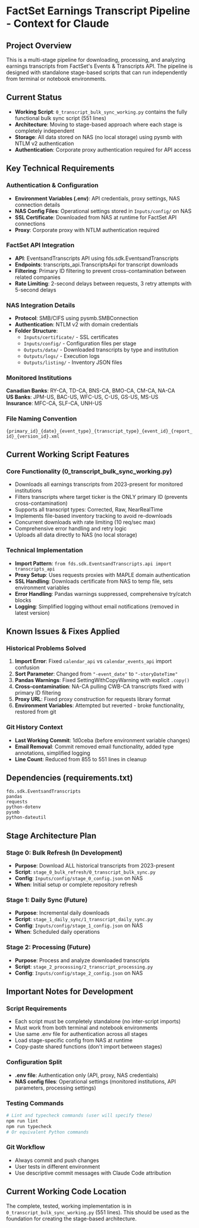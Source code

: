 # FactSet Earnings Transcript Pipeline - Context for Claude

## Project Overview
This is a multi-stage pipeline for downloading, processing, and analyzing earnings transcripts from FactSet's Events & Transcripts API. The pipeline is designed with standalone stage-based scripts that can run independently from terminal or notebook environments.

## Current Status
- **Working Script**: `0_transcript_bulk_sync_working.py` contains the fully functional bulk sync script (551 lines)
- **Architecture**: Moving to stage-based approach where each stage is completely independent
- **Storage**: All data stored on NAS (no local storage) using pysmb with NTLM v2 authentication
- **Authentication**: Corporate proxy authentication required for API access

## Key Technical Requirements

### Authentication & Configuration
- **Environment Variables (.env)**: API credentials, proxy settings, NAS connection details
- **NAS Config Files**: Operational settings stored in `Inputs/config/` on NAS
- **SSL Certificate**: Downloaded from NAS at runtime for FactSet API connections
- **Proxy**: Corporate proxy with NTLM authentication required

### FactSet API Integration
- **API**: EventsandTranscripts API using fds.sdk.EventsandTranscripts
- **Endpoints**: transcripts_api.TranscriptsApi for transcript downloads
- **Filtering**: Primary ID filtering to prevent cross-contamination between related companies
- **Rate Limiting**: 2-second delays between requests, 3 retry attempts with 5-second delays

### NAS Integration Details
- **Protocol**: SMB/CIFS using pysmb.SMBConnection
- **Authentication**: NTLM v2 with domain credentials
- **Folder Structure**:
  - `Inputs/certificate/` - SSL certificates
  - `Inputs/config/` - Configuration files per stage
  - `Outputs/data/` - Downloaded transcripts by type and institution
  - `Outputs/logs/` - Execution logs
  - `Outputs/listing/` - Inventory JSON files

### Monitored Institutions
**Canadian Banks**: RY-CA, TD-CA, BNS-CA, BMO-CA, CM-CA, NA-CA  
**US Banks**: JPM-US, BAC-US, WFC-US, C-US, GS-US, MS-US  
**Insurance**: MFC-CA, SLF-CA, UNH-US

### File Naming Convention
`{primary_id}_{date}_{event_type}_{transcript_type}_{event_id}_{report_id}_{version_id}.xml`

## Current Working Script Features

### Core Functionality (0_transcript_bulk_sync_working.py)
- Downloads all earnings transcripts from 2023-present for monitored institutions
- Filters transcripts where target ticker is the ONLY primary ID (prevents cross-contamination)
- Supports all transcript types: Corrected, Raw, NearRealTime
- Implements file-based inventory tracking to avoid re-downloads
- Concurrent downloads with rate limiting (10 req/sec max)
- Comprehensive error handling and retry logic
- Uploads all data directly to NAS (no local storage)

### Technical Implementation
- **Import Pattern**: `from fds.sdk.EventsandTranscripts.api import transcripts_api`
- **Proxy Setup**: Uses requests proxies with MAPLE domain authentication
- **SSL Handling**: Downloads certificate from NAS to temp file, sets environment variables
- **Error Handling**: Pandas warnings suppressed, comprehensive try/catch blocks
- **Logging**: Simplified logging without email notifications (removed in latest version)

## Known Issues & Fixes Applied

### Historical Problems Solved
1. **Import Error**: Fixed `calendar_api` vs `calendar_events_api` import confusion
2. **Sort Parameter**: Changed from `"-event_date"` to `"-storyDateTime"`
3. **Pandas Warnings**: Fixed SettingWithCopyWarning with explicit `.copy()`
4. **Cross-contamination**: NA-CA pulling CWB-CA transcripts fixed with primary ID filtering
5. **Proxy URL**: Fixed proxy construction for requests library format
6. **Environment Variables**: Attempted but reverted - broke functionality, restored from git

### Git History Context
- **Last Working Commit**: 1d0ceba (before environment variable changes)
- **Email Removal**: Commit removed email functionality, added type annotations, simplified logging
- **Line Count**: Reduced from 855 to 551 lines in cleanup

## Dependencies (requirements.txt)
```
fds.sdk.EventsandTranscripts
pandas
requests
python-dotenv
pysmb
python-dateutil
```

## Stage Architecture Plan

### Stage 0: Bulk Refresh (In Development)
- **Purpose**: Download ALL historical transcripts from 2023-present
- **Script**: `stage_0_bulk_refresh/0_transcript_bulk_sync.py`
- **Config**: `Inputs/config/stage_0_config.json` on NAS
- **When**: Initial setup or complete repository refresh

### Stage 1: Daily Sync (Future)
- **Purpose**: Incremental daily downloads
- **Script**: `stage_1_daily_sync/1_transcript_daily_sync.py`
- **Config**: `Inputs/config/stage_1_config.json` on NAS
- **When**: Scheduled daily operations

### Stage 2: Processing (Future)
- **Purpose**: Process and analyze downloaded transcripts
- **Script**: `stage_2_processing/2_transcript_processing.py`
- **Config**: `Inputs/config/stage_2_config.json` on NAS

## Important Notes for Development

### Script Requirements
- Each script must be completely standalone (no inter-script imports)
- Must work from both terminal and notebook environments
- Use same .env file for authentication across all stages
- Load stage-specific config from NAS at runtime
- Copy-paste shared functions (don't import between stages)

### Configuration Split
- **.env file**: Authentication only (API, proxy, NAS credentials)
- **NAS config files**: Operational settings (monitored institutions, API parameters, processing settings)

### Testing Commands
```bash
# Lint and typecheck commands (user will specify these)
npm run lint
npm run typecheck
# Or equivalent Python commands
```

### Git Workflow
- Always commit and push changes
- User tests in different environment
- Use descriptive commit messages with Claude Code attribution

## Current Working Code Location
The complete, tested, working implementation is in `0_transcript_bulk_sync_working.py` (551 lines). This should be used as the foundation for creating the stage-based architecture.